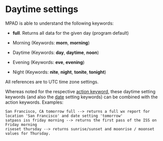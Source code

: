 # Daytime settings

MPAD is able to understand the following keywords:

- __full__. Returns all data for the given day (program default)

- Morning (Keywords: __morn__, __morning__)

- Daytime (Keywords: __day__, __daytime__, __noon__)

- Evening (Keywords: __eve__, __evening__)

- Night (Keywords: __nite__, __night__, __tonite__, __tonight__)


All references are to UTC time zone settings.

Whereas noted for the respective [action keyword](01_actions.md), these daytime setting keywords (and also the [date](02_date_settings.md) setting keywords) can be combined with the action keywords. Examples:

```
San Francisco, CA tomorrow full --> returns a full wx report for location 'San Francisco' and date setting 'tomorrow'
satpass iss friday morning --> returns the first pass of the ISS on Friday morning
riseset thursday --> returns sunrise/sunset and moonrise / moonset values for Thursday.
```
